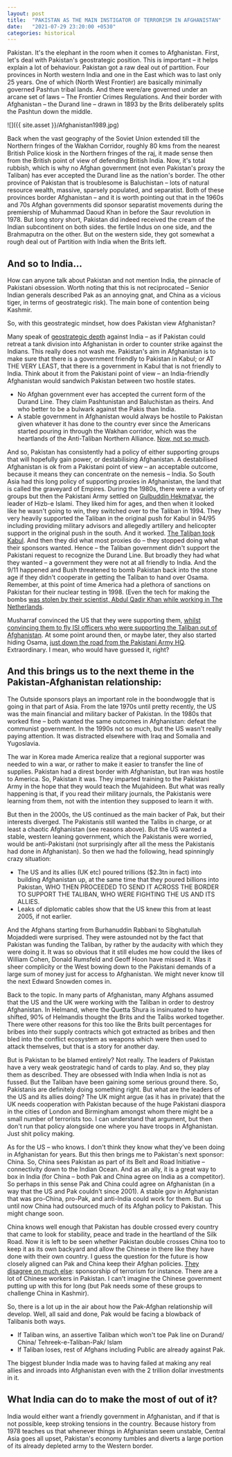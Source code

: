 ```yaml
---
layout: post
title:  "PAKISTAN AS THE MAIN INSTIGATOR OF TERRORISM IN AFGHANISTAN"
date:   "2021-07-29 23:20:00 +0530"
categories: historical
---
```


Pakistan. It's the elephant in the room when it comes to Afghanistan. First, let's deal with Pakistan's geostrategic position. This is important – it helps explain a lot of behaviour. Pakistan got a raw deal out of partition. Four provinces in North western India and one in the East which was to last only 25 years. One of which (North West Frontier) are basically minimally governed Pashtun tribal lands. And there were/are governed under an arcane set of laws – The Frontier Crimes Regulations. And their border with Afghanistan – the Durand line – drawn in 1893 by the Brits deliberately splits the Pashtun down the middle.

![]({{ site.asset }}/Afghanistan1989.jpg)

Back when the vast geography of the Soviet Union extended till the Northern fringes of the Wakhan Corridor, roughly 80 kms from the nearest British Police kiosk in the Northern fringes of the raj, it made sense then from the British point of view of defending British India. Now, it's total rubbish, which is why no Afghan government (not even Pakistan's proxy the Taliban) has ever accepted the Durand line as the nation's border. The other province of Pakistan that is troublesome is Baluchistan – lots of natural resource wealth, massive, sparsely populated, and separatist. Both of these provinces border Afghanistan – and it is worth pointing out that in the 1960s and 70s Afghan governments did sponsor separatist movements during the premiership of Muhammad Daoud Khan in before the Saur revolution in 1978. But long story short, Pakistan did indeed received the cream of the Indian subcontinent on both sides. the fertile Indus on one side, and the Brahmaputra on the other. But on the western side, they got somewhat a rough deal out of Partition with India when the Brits left.

## And so to India...
How can anyone talk about Pakistan and not mention India, the pinnacle of Pakistani obsession. Worth noting that this is not reciprocated – Senior Indian generals described Pak as an annoying gnat, and China as a vicious tiger, in terms of geostrategic risk). The main bone of contention being Kashmir.

So, with this geostrategic mindset, how does Pakistan view Afghanistan?

Many speak of [geostrategic depth](https://en.wikipedia.org/wiki/Strategic_depth#In_reference_to_Pakistan) against India – as if Pakistan could retreat a tank division into Afghanistan in order to counter strike against the Indians. This really does not wash me. Pakistan's aim in Afghanistan is to make sure that there is a government friendly to Pakistan in Kabul; or AT THE VERY LEAST, that there is a government in Kabul that is not friendly to India. Think about it from the Pakistani point of view – an India-friendly Afghanistan would sandwich Pakistan between two hostile states.
- No Afghan government ever has accepted the current form of the Durand Line. They claim Pashtunistan and Baluchistan as theirs. And who better to be a bulwark against the Pakis than India.
- A stable government in Afghanistan would always be hostile to Pakistan given whatever it has done to the country ever since the Americans started pouring in through the Wakhan corridor, which was the heartlands of the Anti-Taliban Northern Alliance. [Now, not so much](http://inozpress.kg/en/wp-northern-afghanistan-once-kept-out-the-taliban-why-has-it-fallen-so-quickly-this-time/).

And so, Pakistan has consistently had a policy of either supporting groups that will hopefully gain power, or destabilising Afghanistan. A destabilised Afghanistan is ok from a Pakistani point of view – an acceptable outcome, because it means they can concentrate on the nemesis – India. So South Asia had this long policy of supporting proxies in Afghanistan, the land that is called the graveyard of Empires. During the 1980s, there were a variety of groups but then the Pakistani Army settled on [Gulbuddin Hekmatyar](https://en.wikipedia.org/wiki/Gulbuddin_Hekmatyar), the leader of Hizb-e Islami. They liked him for ages, and then when it looked like he wasn't going to win, they switched over to the Taliban in 1994. They very heavily supported the Taliban in the original push for Kabul in 94/95 including providing military advisors and allegedly artillery and helicopter support in the original push in the south. And it worked. [The Taliban took Kabul](https://www.youtube.com/watch?v=SrrPd9ym-oU). And then they did what most proxies do – they stopped doing what their sponsors wanted. Hence – the Taliban government didn't support the Pakistani request to recognize the Durand Line. But broadly they had what they wanted – a government they were not at all friendly to India. And the 9/11 happened and Bush threatened to bomb Pakistan back into the stone age if they didn't cooperate in getting the Taliban to hand over Osama. Remember, at this point of time America had a plethora of sanctions on Pakistan for their nuclear testing in 1998. (Even the tech for making the bombs [was stolen by their scientist, Abdul Qadir Khan while working in The Netherlands](http://www.historycommons.org/timeline.jsp?timeline=aq_khan_nuclear_network_tmln&aq_khan_nuclear_network_tmln_a__q__khan_s_proliferation_network).

Musharraf convinced the US that they were supporting them, [whilst convincing them to fly ISI officers who were supporting the Taliban out of Afghanistan](https://www.newyorker.com/magazine/2002/01/28/the-getaway-2/amp). At some point around then, or maybe later, they also started hiding Osama, [just down the road from the Pakistani Army HQ](https://www.voanews.com/east-asia/bin-laden-raid-raises-questions-about-Pakistan). Extraordinary. I mean, who would have guessed it, right?

## And this brings us to the next theme in the Pakistan-Afghanistan relationship:
The Outside sponsors plays an important role in the boondwoggle that is going in that part of Asia. From the late 1970s until pretty recently, the US was the main financial and military backer of Pakistan. In the 1980s that worked fine – both wanted the same outcomes in Afghanistan: defeat the communist government. In the 1990s not so much, but the US wasn't really paying attention. It was distracted elsewhere with Iraq and Somalia and Yugoslavia.

The war in Korea made America realize that a regional supporter was needed to win a war, or rather to make it easier to transfer the line of supplies. Pakistan had a direst border with Afghanistan, but Iran was hostile to America. So, Pakistan it was. They imparted training to the Pakistani Army in the hope that they would teach the Mujahideen. But what was really happening is that, if you read their military journals, the Pakistanis were learning from them, not with the intention they supposed to learn it with.

But then in the 2000s, the US continued as the main backer of Pak, but their interests diverged. The Pakistanis still wanted the Talibs in charge, or at least a chaotic Afghanistan (see reasons above). But the US wanted a stable, western leaning government, which the Pakistanis were worried, would be anti-Pakistani (not surprisingly after all the mess the Pakistanis had done in Afghanistan). So then we had the following, head spinningly crazy situation:
- The US and its allies (UK etc) poured trillions ($2.3tn in fact) into building Afghanistan up, at the same time that they poured billions into Pakistan, WHO THEN PROCEEDED TO SEND IT ACROSS THE BORDER TO SUPPORT THE TALIBAN, WHO WERE FIGHTING THE US AND ITS ALLIES.
- Leaks of diplomatic cables show that the US knew this from at least 2005, if not earlier.

And the Afghans starting from Burhanuddin Rabbani to Sibghatullah Mojaddedi were surprised. They were astounded not by the fact that Pakistan was funding the Taliban, by rather by the audacity with which they were doing it. It was so obvious that it still eludes me how could the likes of William Cohen, Donald Rumsfeld and Geoff Hoon have missed it. Was it sheer complicity or the West bowing down to the Pakistani demands of a large sum of money just for access to Afghanistan. We might never know till the next Edward Snowden comes in.

Back to the topic. In many parts of Afghanistan, many Afghans assumed that the US and the UK were working with the Taliban in order to destroy Afghanistan. In Helmand, where the Quetta Shura is insinuated to have shifted, 90% of Helmandis thought the Brits and the Talibs worked together. There were other reasons for this too like the Brits built percentages for bribes into their supply contracts which got extracted as bribes and then bled into the conflict ecosystem as weapons which were then used to attack themselves, but that is a story for another day.

But is Pakistan to be blamed entirely? Not really. The leaders of Pakistan have a very weak geostrategic hand of cards to play. And so, they play them as described. They are obsessed with India when India is not as fussed. But the Taliban have been gaining some serious ground there. So, Pakistanis are definitely doing something right. But what are the leaders of the US and its allies doing? The UK might argue (as it has in private) that the UK needs cooperation with Pakistan because of the huge Pakistani diaspora in the cities of London and Birmingham amongst whom there might be a small number of terrorists too. I can understand that argument, but then don't run that policy alongside one where you have troops in Afghanistan. Just shit policy making.

As for the US – who knows. I don't think they know what they've been doing in Afghanistan for years. But this then brings me to Pakistan's next sponsor: China. So, China sees Pakistan as part of its Belt and Road Initiative – connectivity down to the Indian Ocean. And as an ally, it is a great way to box in India (for China – both Pak and China agree on India as a competitor). So perhaps in this sense Pak and China could agree on Afghanistan (in a way that the US and Pak couldn't since 2001). A stable gov in Afghanistan that was pro-China, pro-Pak, and anti-India could work for them. But up until now China had outsourced much of its Afghan policy to Pakistan. This might change soon.

China knows well enough that Pakistan has double crossed every country that came to look for stability, peace and trade in the heartland of the Silk Road. Now it is left to be seen whether Pakistan double crosses China too to keep it as its own backyard and allow the Chinese in there like they have done with their own country. I guess the question for the future is how closely aligned can Pak and China keep their Afghan policies. [They disagree on much else](https://www.nytimes.com/2021/07/16/world/asia/china-Pakistan-bus-crash-blast.html): sponsorship of terrorism for instance. There are a lot of Chinese workers in Pakistan. I can't imagine the Chinese government putting up with this for long (but Pak needs some of these groups to challenge China in Kashmir).

So, there is a lot up in the air about how the Pak-Afghan relationship will develop. Well, all said and done, Pak would be facing a blowback of Talibanis both ways.
- If Taliban wins, an assertive Taliban which won't toe Pak line on Durand/ China/ Tehreek-e-Taliban-Pak/ Islam
- If Taliban loses, rest of Afghans including Public are already against Pak.

The biggest blunder India made was to having failed at making any real allies and inroads into Afghanistan even with the 2 trillion dollar investments in it.

## What India can do to make the most of out of it?
India would either want a friendly government in Afghanistan, and if that is not possible, keep stroking tensions in the country. Because history from 1978 teaches us that whenever things in Afghanistan seem unstable, Central Asia goes all upset, Pakistan's economy tumbles and diverts a large portion of its already depleted army to the Western border.